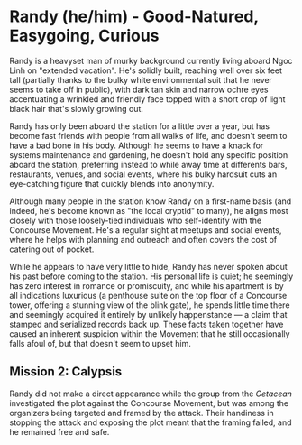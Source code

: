 # Randy (he/him) - Good-Natured, Easygoing, Curious

Randy is a heavyset man of murky background currently living aboard Ngoc Linh on "extended vacation". He's solidly built, reaching well over six feet tall (partially thanks to the bulky white environmental suit that he never seems to take off in public), with dark tan skin and narrow ochre eyes accentuating a wrinkled and friendly face topped with a short crop of light black hair that's slowly growing out.

Randy has only been aboard the station for a little over a year, but has become fast friends with people from all walks of life, and doesn't seem to have a bad bone in his body. Although he seems to have a knack for systems maintenance and gardening, he doesn't hold any specific position aboard the station, preferring instead to while away time at differents bars, restaurants, venues, and social events, where his bulky hardsuit cuts an eye-catching figure that quickly blends into anonymity.

Although many people in the station know Randy on a first-name basis (and indeed, he's become known as "the local cryptid" to many), he aligns most closely with those loosely-tied individuals who self-identify with the Concourse Movement. He's a regular sight at meetups and social events, where he helps with planning and outreach and often covers the cost of catering out of pocket.

While he appears to have very little to hide, Randy has never spoken about his past before coming to the station. His personal life is quiet; he seemingly has zero interest in romance or promiscuity, and while his apartment is by all indications luxurious (a penthouse suite on the top floor of a Concourse tower, offering a stunning view of the blink gate), he spends little time there and seemingly acquired it entirely by unlikely happenstance — a claim that stamped and serialized records back up. These facts taken together have caused an inherent suspicion within the Movement that he still occasionally falls afoul of, but that doesn't seem to upset him.

## Mission 2: Calypsis

Randy did not make a direct appearance while the group from the *Cetacean* investigated the plot against the Concourse Movement, but was among the organizers being targeted and framed by the attack. Their handiness in stopping the attack and exposing the plot meant that the framing failed, and he remained free and safe.